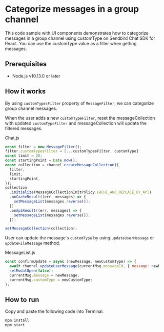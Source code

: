 # Categorize messages in a group channel

This code sample with UI components demonstrates how to categorize messages in a group channel using customType on Sendbird Chat SDK for React. You can use the customType value as a filter when getting messages.

## Prerequisites

+ Node.js v10.13.0 or later

## How it works

By using `customTypesFilter` property of `MessageFilter`, we can categorize group channel messages.

When the user adds a new `customTypeFilter`, reset the messageCollection with updated `customTypeFilter` and messageCollection will update the filtered messages.

Chat.js
```javascript
const filter = new MessageFilter();
filter.customTypesFilter = [...customTypesFilter, customType]
const limit = 20;
const startingPoint = Date.now();
const collection = channel.createMessageCollection({
  filter,
  limit,
  startingPoint,
});
collection
  .initialize(MessageCollectionInitPolicy.CACHE_AND_REPLACE_BY_API)
  .onCacheResult((err, messages) => {
    setMessageList(messages.reverse());
  })
  .onApiResult((err, messages) => {
    setMessageList(messages.reverse());
  });

setMessageCollection(collection);
```

User can update the message's `customType` by using `updateUserMessage` or `updateFileMessage` method.

MessageList.js
```javascript
const confirmUpdate = async (newMessage, newCustomType) => {
  await channel.updateUserMessage(currentMsg.messageId, { message: newMessage, customType: newCustomType });
  setModalOpen(false);
  currentMsg.message = newMessage;
  currentMsg.customType = newCustomType;
};
```

## How to run
Copy and paste the following code into Terminal.

``` bash
npm install
npm start
```
